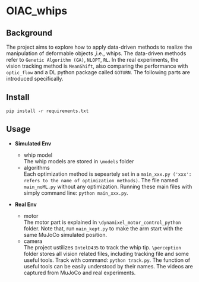 # OIAC_whips
## Background
The project aims to explore how to apply data-driven methods to realize the manipulation of deformable objects ,i.e., whips.  The data-driven methods refer to `Genetic Algorithm (GA)`, `NLOPT`, `RL`. In the real experiments, the vision tracking method is `MeanShift`, also comparing the performance with `optic_flow` and a DL python package called `GOTURN`. The following parts are introduced specifically.
## Install
    pip install -r requirements.txt
## Usage

* **Simulated Env**  
    * whip model  
    The whip models are stored in `\models` folder
    * algorithms  
    Each optimization method is sepeartely set in a `main_xxx.py ('xxx': refers to the name of optimization methods)`. The file named `main_noML.py` without any optimization. Running these main files with simply command line: `python main_xxx.py`.

* **Real Env**
    * motor  
    The motor part is explained in `\dynamixel_motor_control_python` folder. Note that, run `main_kept.py` to make the arm start with the same MuJoCo simulated position.
    * camera  
    The project ustilizes `IntelD435` to track the whip tip. `\perception` folder stores all vision related files, including tracking file and some useful tools. Track with command: `python track.py`. The function of useful tools can be easily understood by their names. The videos are captured from MuJoCo and real experiments.
